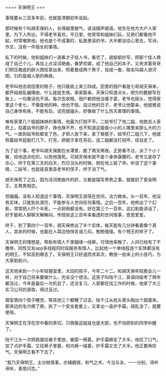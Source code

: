 


==== 天保明王  ===


事情要从三百多年前，也就是清朝初年说起。

那时候有个叫胡天保的人，长得娘里娘气，说话细声细语。他生在地方大户人家里，为下人所出，不得老爷喜欢。平日里，他常常和姐妹们玩，兄弟们都看他不起，时常嘲笑他。他也是个不成事的，私塾里读的书，大半都没往心里去，写诗，作文，没有一件擅长的事情。

私下的时候，他和姐妹们一道看才子佳人书，看完了，就偷偷抄写，把那个佳人换成了自己个儿，再加上点淫词艳曲，春梦欢娱，成了他自己的本子。又央求着哥哥们把压箱底的辟火图给拿出来，照着誊成两个男子，自成一套，取名叫越人游河图，引的是越人歌的典故。

老爷叫他去收田里的租子，他只能收上来三四成。田里的佃户看是七哥胡天保来，都开始胡乱编理由，什么娃娃生病，弟弟娶亲，天保只知道点头，把欠的数额写在账上，一句重话也不讲。每次去收租，佃户都把他当傻子耍，老爷也摇头，觉得家里这个老七，不像是他的种。他也不恼，自过他的日子，老爷让他娶亲，他就推说自己身体有疾，不能有后，说完就磕头，好像做了什么伤天害理的事情。

唯有家里几个姐姐妹妹的事情，他最为打抱不平。二姑爷打了他二姐，他跑去人家府上，掐着姑爷的脖子，挣也挣不开，也不知道这瘦瘦小小的人哪里来那么大的力气。一直到姑爷脸都变了色，才把人放下来，拿了根棍子，姑爷打二姐几下，他就照着姑爷屁股打几下。打完，把棍子拿在背后，连二姐都没打招呼，径自走了。

为了这个事，老爷叫胡天保跪在水潭里，跪了两天两夜。正房看不过，派了个小丫鬟，给他送点吃的，以免他饿死。可胡天保本就不是个身体康健的，老爷又是存了杀心，终于在第三天的白天，烈日当头的时候，倒在地上毙了命。听说了这个事情，二姑爷，也就是县里县老爷的侄子，终于消了气。

胡天保死了之后，因为淫词艳曲作的好，又都是描写男男之事，就被封了爱染明王，主男男相恋。

但偏偏，没有人知道这个事情，天保明王游荡在世间，法力微末。头一百年，他没有实体，只能到处游历，不能参与人世间任何事情。之后一百年，他修出了个幻影，常常把人吓个半死，一点卵用都没有。好在第三个一百年，这幻影能讲话了，好歹能和人聊聊天解解闷，传授些这三百年来看透的世间情事，恩恩爱爱。

终于，到了第四个一百年，胡天保修出了半个实体，每天能有几分钟看着像个真人，其余的时候，也能在人耳边悄悄言语几句。勉勉强强，有个明王的样子了。

天保明王的理想是，帮助有情人千里姻缘一线牵。可惜他来晚了，人间已经有了不撸帝，同性交友app多线程同时段服务有情人，比起他一个单线程连个实体都没有的明王，不知高到哪去了。天保明王只好退而求其次，教授一些床上的小技巧，为大家助助兴。

这天他来到一个小年轻寝室里，大四的孩子，今年二十二。和胡天保年轻那会儿一样，对于自己将来要做什么，完全没个想法。这孩子叫陆千江，英语四级考了两年都没过，今年是最后一次机会了，还没复习。人家都在找工作的时候，他拿了大三实习公司的录取，得过且过。

寝室里四个孩子睡觉，等其他三个都睡了过去，陆千江从枕头里头掏出个跳蛋来，那床边的毛巾擦了擦，拆了一个安全套套上，又拿出一盒护手霜，胡乱涂了，就要使用。

天保明王在浮在空中看的真切，只佩服这娃娃也是大胆，也不怕把别的同学吵醒了。

陆千江头一次把跳蛋往被子里放，被面一擦着，护手霜擦走了大半。他叹了口气，加了点护手霜，又往裤子里塞，和内裤一碰着，护手霜又去了大半。他正要再叹气，天保明王看不下去了。

“我乃天保明王，主分桃情事，亦辅磨镜，和气之术。今当与汝，一一分别，谛听谛听，善思闪念。”